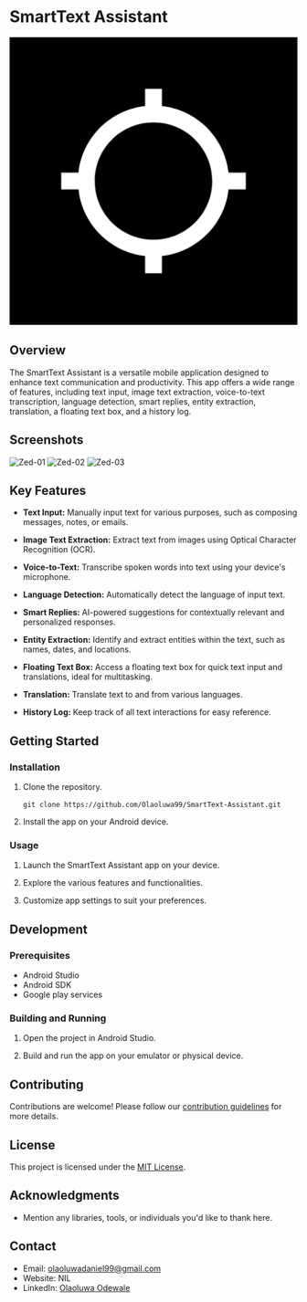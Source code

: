 # SmartText Assistant

![SmartText Assistant Logo](app/src/main/ic_launcher-playstore.png)
## Overview

The SmartText Assistant is a versatile mobile application designed to enhance text communication and productivity. This app offers a wide range of features, including text input, image text extraction, voice-to-text transcription, language detection, smart replies, entity extraction, translation, a floating text box, and a history log.

## Screenshots 
![Zed-01](https://github.com/Olaoluwa99/SmartText-Assistant/assets/85140182/76c74558-9d6c-4efc-b816-e458e18b0bdd)
![Zed-02](https://github.com/Olaoluwa99/SmartText-Assistant/assets/85140182/b8a572ff-78d3-4a35-beef-ea2f0cabf427)
![Zed-03](https://github.com/Olaoluwa99/SmartText-Assistant/assets/85140182/d67d0648-c17f-4d7d-8ccd-7584e48f964f)


## Key Features

- **Text Input:** Manually input text for various purposes, such as composing messages, notes, or emails.

- **Image Text Extraction:** Extract text from images using Optical Character Recognition (OCR).

- **Voice-to-Text:** Transcribe spoken words into text using your device's microphone.

- **Language Detection:** Automatically detect the language of input text.

- **Smart Replies:** AI-powered suggestions for contextually relevant and personalized responses.

- **Entity Extraction:** Identify and extract entities within the text, such as names, dates, and locations.

- **Floating Text Box:** Access a floating text box for quick text input and translations, ideal for multitasking.

- **Translation:** Translate text to and from various languages.

- **History Log:** Keep track of all text interactions for easy reference.

## Getting Started

### Installation

1. Clone the repository.
   ```shell
   git clone https://github.com/Olaoluwa99/SmartText-Assistant.git
   ```

2. Install the app on your Android device.

### Usage

1. Launch the SmartText Assistant app on your device.

2. Explore the various features and functionalities.

3. Customize app settings to suit your preferences.

## Development

### Prerequisites

- Android Studio
- Android SDK
- Google play services

### Building and Running

1. Open the project in Android Studio.

2. Build and run the app on your emulator or physical device.

## Contributing

Contributions are welcome! Please follow our [contribution guidelines](CONTRIBUTING.md) for more details.

## License

This project is licensed under the [MIT License](LICENSE).

## Acknowledgments

- Mention any libraries, tools, or individuals you'd like to thank here.

## Contact

- Email: olaoluwadaniel99@gmail.com
- Website: NIL
- LinkedIn: [Olaoluwa Odewale](https://www.linkedin.com/in/Olaoluwa-Odewale/)
